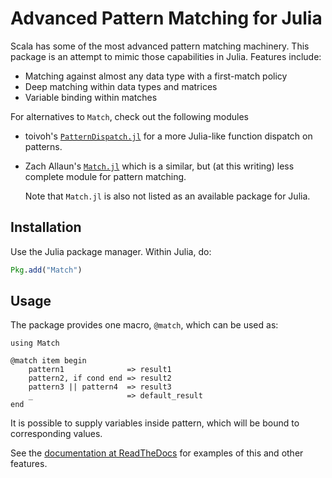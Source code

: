 # Advanced Pattern Matching for Julia

Scala has some of the most advanced pattern matching machinery.  This
package is an attempt to mimic those capabilities in Julia.  Features
include:

* Matching against almost any data type with a first-match policy
* Deep matching within data types and matrices
* Variable binding within matches

For alternatives to `Match`, check out the following modules

* toivoh's [`PatternDispatch.jl`](https://github.com/toivoh/PatternDispatch.jl) for a more Julia-like function dispatch on patterns.

* Zach Allaun's [`Match.jl`](https://github.com/zachallaun/Match.jl) which is a similar, but (at this writing) less complete module for pattern matching.

  Note that `Match.jl` is also not listed as an available package for Julia.


## Installation
Use the Julia package manager.  Within Julia, do:
```julia
Pkg.add("Match")
```

## Usage

The package provides one macro, `@match`, which can be used as:

    using Match

    @match item begin
        pattern1              => result1
        pattern2, if cond end => result2
        pattern3 || pattern4  => result3
        _                     => default_result
    end

It is possible to supply variables inside pattern, which will be bound
to corresponding values. 

See the [documentation at ReadTheDocs](https://matchjl.readthedocs.org/en/latest/)
for examples of this and other features.

